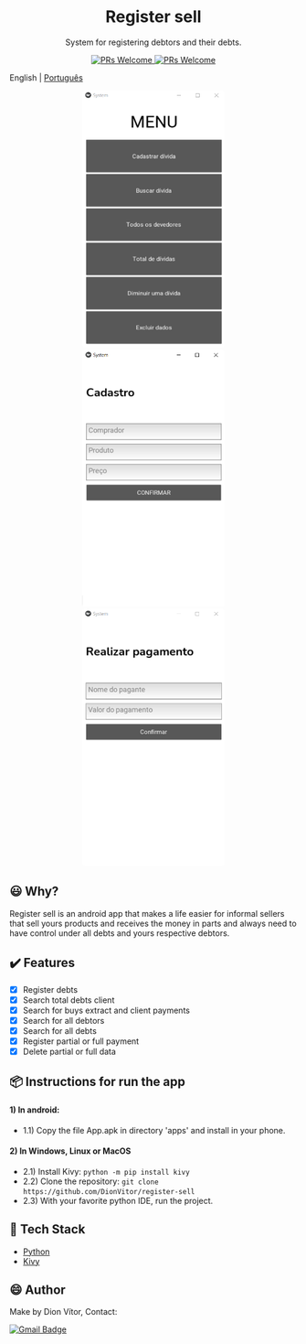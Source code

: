 <h1 align="center"> Register sell </h1>
<p align="center"> System for registering debtors and their debts. </p>

<p align="center">
  <a href="http://makeapullrequest.com">
    <img src="https://img.shields.io/badge/progress-70%25-brightgreen.svg" alt="PRs Welcome">
  </a>
  <a href="http://makeapullrequest.com">
    <img src="https://img.shields.io/badge/contribuition-welcome-brightgreen.svg" alt="PRs Welcome">
  </a>
</p>

English | [Português](https://github.com/DionVitor/register-sell/blob/master/README-pt_BR.md)

<p align="center">
  <kbd>
    <img width="250" style="border-radius: 5px" height="450" src="imgs_md/menu.png" alt="Menu">
  </kbd>

  <kbd>
    <img width="250" style="border-radius: 5px" height="450" src="imgs_md/register.png" alt="Register sell">
  </kbd>

  <kbd>
    <img width="250" style="border-radius: 5px" height="450" src="imgs_md/payment.png" alt="Payment">
  </kbd>
</p>

## :smiley: Why?

Register sell is an android app that makes a life easier for informal sellers that sell yours products
and receives the money in parts and always need to have control under all debts and yours respective debtors.

## :heavy_check_mark: Features

- [x] Register debts
- [x] Search total debts client
- [x] Search for buys extract and client payments
- [x] Search for all debtors
- [x] Search for all debts
- [x] Register partial or full payment
- [x] Delete partial or full data

## :package: Instructions for run the app

#### 1) In android:
- 1.1) Copy the file App.apk in directory 'apps' and install in your phone.

#### 2) In Windows, Linux or MacOS
- 2.1) Install Kivy: `python -m pip install kivy`
- 2.2) Clone the repository: `git clone https://github.com/DionVitor/register-sell`
- 2.3) With your favorite python IDE, run the project.

## :hammer: Tech Stack

- [Python](https://www.python.org/)
- [Kivy](https://kivy.org/)


## :smile: Author

Make by Dion Vítor, Contact:

[![Gmail Badge](https://img.shields.io/badge/-dionvictor11@gmail.com-c14438?style=flat-square&logo=Gmail&logoColor=white&link=mailto:dionvictor11@gmail.com)](mailto:dionvictor11@gmail.com)
